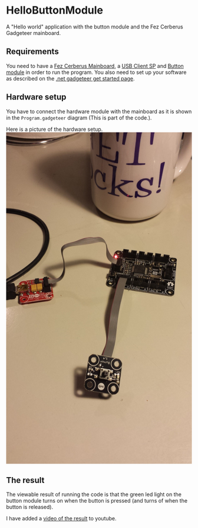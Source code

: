 HelloButtonModule
=================

A "Hello world" application with the button module and the Fez Cerberus Gadgeteer mainboard.

Requirements
------------

You need to have a [Fez Cerberus Mainboard](https://www.ghielectronics.com/catalog/product/349), a [USB Client SP](https://www.ghielectronics.com/catalog/product/33) and [Button module](https://www.ghielectronics.com/catalog/product/274) in order to run the program. 
You also need to set up your software as described on the [.net gadgeteer get started page](http://www.netmf.com/gadgeteer/get-started.aspx).

Hardware setup
--------------

You have to connect the hardware module with the mainboard as it is shown in the `Program.gadgeteer` diagram (This is part of the code.). 

Here is a picture of the hardware setup. ![picture of the hardware setup](HelloButtonModule.jpg)

The result
----------

The viewable result of running the code is that the green led light on the button module turns on when the button is pressed (and turns of when the button is released).

I have added a [video of the result](http://youtu.be/Zw9b0Mj0qXM) to youtube.

